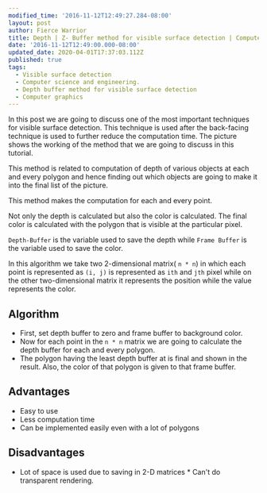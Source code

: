 ```yaml
---
modified_time: '2016-11-12T12:49:27.284-08:00'
layout: post
author: Fierce Warrior
title: Depth | Z- Buffer method for visible surface detection | Computer graphics
date: '2016-11-12T12:49:00.000-08:00'
updated_date: 2020-04-01T17:37:03.112Z
published: true
tags:
  - Visible surface detection
  - Computer science and engineering.
  - Depth buffer method for visible surface detection
  - Computer graphics
---
```

In this post we are going to discuss one of the most important techniques for visible surface detection. This technique is used after the back-facing technique is used to further reduce the computation time. The picture shows the working of the method that we are going to discuss in this tutorial.

This method is related to computation of depth of various objects at each and every polygon and hence finding out which objects are going to make it into the final list of the picture.

This method makes the computation for each and every point.

Not only the depth is calculated but also the color is calculated. The final color is calculated with the polygon that is visible at the particular pixel.

`Depth-Buffer` is the variable used to save the depth while `Frame Buffer` is the variable used to save the color.

In this algorithm we take two 2-dimensional matrix( `n * n`) in which each point is represented as `(i, j)` is represented as `ith` and `jth` pixel while on the other two-dimensional matrix it represents the position while the value represents the color.

## Algorithm

* First, set depth buffer to zero and frame buffer to background color.
* Now for each point in the `n * n` matrix we are going to calculate the depth buffer for each and every polygon. 
* The polygon having the least depth buffer at is final and shown in the result. Also, the color of that polygon is given to that frame buffer.

## Advantages

* Easy to use
* Less computation time
* Can be implemented easily even with a lot of polygons

## Disadvantages

* Lot of space is used due to saving in 2-D matrices * Can't do transparent rendering.